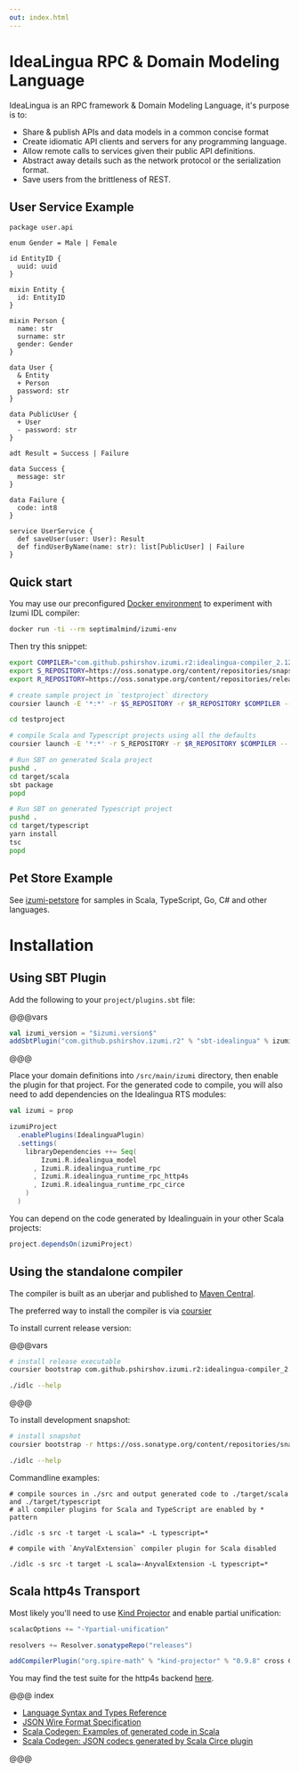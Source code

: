 ```yaml
---
out: index.html
---
```

IdeaLingua RPC & Domain Modeling Language
==================

IdeaLingua is an RPC framework & Domain Modeling Language, it's purpose is to:

* Share & publish APIs and data models in a common concise format
* Create idiomatic API clients and servers for any programming language.
* Allow remote calls to services given their public API definitions.
* Abstract away details such as the network protocol or the serialization format.
* Save users from the brittleness of REST.

## User Service Example

```
package user.api

enum Gender = Male | Female

id EntityID {
  uuid: uuid
}

mixin Entity {
  id: EntityID
}

mixin Person {
  name: str
  surname: str
  gender: Gender
}

data User {
  & Entity
  + Person
  password: str
}

data PublicUser {
  + User
  - password: str
}

adt Result = Success | Failure

data Success {
  message: str
}

data Failure {
  code: int8
}

service UserService {
  def saveUser(user: User): Result
  def findUserByName(name: str): list[PublicUser] | Failure
}
```

## Quick start

You may use our preconfigured [Docker environment](https://github.com/pshirshov/izumi-docker/blob/master/izumi-env/Dockerfile) to experiment with Izumi IDL compiler:

```bash
docker run -ti --rm septimalmind/izumi-env
```

Then try this snippet:

```bash
export COMPILER="com.github.pshirshov.izumi.r2:idealingua-compiler_2.12:$izumi.version$"
export S_REPOSITORY=https://oss.sonatype.org/content/repositories/snapshots
export R_REPOSITORY=https://oss.sonatype.org/content/repositories/releases

# create sample project in `testproject` directory
coursier launch -E '*:*' -r $S_REPOSITORY -r $R_REPOSITORY $COMPILER -- -i testproject

cd testproject

# compile Scala and Typescript projects using all the defaults
coursier launch -E '*:*' -r S_REPOSITORY -r $R_REPOSITORY $COMPILER -- typescript scala go csharp

# Run SBT on generated Scala project
pushd .
cd target/scala
sbt package
popd

# Run SBT on generated Typescript project
pushd .
cd target/typescript
yarn install
tsc
popd
```



## Pet Store Example

See [izumi-petstore](https://github.com/kaishh/izumi-petstore) for samples in Scala, TypeScript, Go, C# and other languages.

# Installation

## Using SBT Plugin

Add the following to your `project/plugins.sbt` file:

@@@vars

```scala
val izumi_version = "$izumi.version$"
addSbtPlugin("com.github.pshirshov.izumi.r2" % "sbt-idealingua" % izumi_version)
```

@@@

Place your domain definitions into `/src/main/izumi` directory, then enable the plugin for that project. 
For the generated code to compile, you will also need to add dependencies on the Idealingua RTS modules: 

```scala
val izumi = prop

izumiProject
  .enablePlugins(IdealinguaPlugin)
  .settings(
    libraryDependencies ++= Seq(
        Izumi.R.idealingua_model
      , Izumi.R.idealingua_runtime_rpc
      , Izumi.R.idealingua_runtime_rpc_http4s
      , Izumi.R.idealingua_runtime_rpc_circe
    )
  )
```

You can depend on the code generated by Idealinguain in your other Scala projects:

```scala
project.dependsOn(izumiProject)
```

## Using the standalone compiler

The compiler is built as an uberjar and published to [Maven Central](https://search.maven.org/).

The preferred way to install the compiler is via [coursier](https://github.com/coursier/coursier#command-line)

To install current release version:

@@@vars

```bash
# install release executable
coursier bootstrap com.github.pshirshov.izumi.r2:idealingua-compiler_2.12:$izumi.version$ -o idlc

./idlc --help
```

@@@

To install development snapshot:

```bash
# install snapshot
coursier bootstrap -r https://oss.sonatype.org/content/repositories/snapshots/ com.github.pshirshov.izumi.r2:idealingua-compiler_2.12:0.7.0-SNAPSHOT -o idlc

./idlc --help
```

Commandline examples:

```
# compile sources in ./src and output generated code to ./target/scala and ./target/typescript 
# all compiler plugins for Scala and TypeScript are enabled by * pattern

./idlc -s src -t target -L scala=* -L typescript=*
```

```
# compile with `AnyValExtension` compiler plugin for Scala disabled

./idlc -s src -t target -L scala=-AnyvalExtension -L typescript=*
```

## Scala http4s Transport

Most likely you'll need to use [Kind Projector](https://github.com/non/kind-projector) and enable partial unification:

```scala
scalacOptions += "-Ypartial-unification"

resolvers += Resolver.sonatypeRepo("releases")

addCompilerPlugin("org.spire-math" % "kind-projector" % "0.9.8" cross CrossVersion.binary)
``` 

You may find the test suite for the http4s backend [here](blob/develop/idealingua/idealingua-runtime-rpc-http4s/src/test/scala/com/github/pshirshov/izumi/idealingua/runtime/rpc/http4s/Http4sServer.scala).

@@@ index

* [Language Syntax and Types Reference](language-reference.md)
* [JSON Wire Format Specification](json.md)
* [Scala Codegen: Examples of generated code in Scala](cogen.md)
* [Scala Codegen: JSON codecs generated by Scala Circe plugin](cogen-circe.md)

@@@
